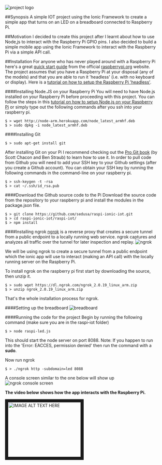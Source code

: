![project logo](http://res.cloudinary.com/drsedusa/image/upload/v1441593295/raspi-ionic-logo_me1nju.png)

##Synopsis
A simple IOT project using the Ionic Framework to create a simple app that turns on an LED on a breadboard connected to Raspberry Pi.

##Motivation
I decided to create this project after I learnt about how to use Node,js to interact with the Raspberry Pi GPIO pins.  I also decided to build a simple mobile app using the Ionic Framework to interact with the Raspberry Pi via a simple API call.

##Installation
For anyone who has never played around with a Raspberry Pi here's a great <a href="https://www.raspberrypi.org/wp-content/uploads/2012/04/quick-start-guide-v2_1.pdf" target="_blank">quick start guide</a> from the official <a href="https://www.raspberrypi.org/" target="_blank">raspberrypi.org</a> website.
The project assumes that you have a Raspberry Pi at your disposal (any of the models) and that you are able to run it 'headless' (i.e. with no keyboard or display).  Here is a <a href="https://www.raspberrypi.org/forums/viewtopic.php?f=91&t=74176" target="_blank">tutorial on how to setup the Raspberry Pi 'headless'</a>.

####Installing Node.JS on your Raspberry Pi
You will need to have Node.js installed on your Raspberry Pi before proceeding with this project.  You can follow the steps in this <a href="http://weworkweplay.com/play/raspberry-pi-nodejs/" target="_blank">tutorial on how to setup Node.js on your Raspberry Pi</a> or simply type out the following commands after you ssh into your raspberry pi.
```
$ > wget http://node-arm.herokuapp.com/node_latest_armhf.deb
$ > sudo dpkg -i node_latest_armhf.deb
```

####Installing Git
```
$ > sudo apt-get install git
```
After installing Git on your Pi I recommend checking out the <a href="http://git-scm.com/book/en/v2" target="_blank">Pro Git book</a> (by Scott Chacon and Ben Straub) to learn how to use it.
In order to pull code from Github you will need to add your SSH key to your Github settings (after you create a Github account).  You can obtain your SSH key by running the following commands in the command-line on your raspberry pi.
```
$ > ssh-keygen -t -rsa  
$ > cat ~/.ssh/id_rsa.pub
```

####Download the Github source code to the Pi
Download the source code from the repository to your raspberry pi and install the modules in the package.json file.
```
$ > git clone https://github.com/sedusa/raspi-ionic-iot.git
$ > cd raspi-ionic-iot/raspi-iot/
$ > npm install 
```

####Installing ngrok
<a href="https://ngrok.com/" traget="_blank">ngrok</a> is a reverse proxy that creates a secure tunnel from a public endpoint to a locally running web service. ngrok captures and analyzes all traffic over the tunnel for later inspection and replay.
![ngrok](http://res.cloudinary.com/drsedusa/image/upload/v1441640018/ngrok_tdkroh.png)

We will be using ngrok to create a secure tunnel from a public endpoint which the ionic app will use to interact (making an API call) with the locally running server on the Raspberry Pi.

To install ngrok on the raspberry pi first start by downloading the source, then unzip it.
```
$ > sudo wget https://dl.ngrok.com/ngrok_2.0.19_linux_arm.zip
$ > unzip ngrok_2.0.19_linux_arm.zip
```
That's the whole installation process for ngrok.

####Setting up the breadboard
![breadboard](http://res.cloudinary.com/drsedusa/image/upload/v1441678222/breadboard_hu1alv.png)

####Running the code for the project
Begin by running the following command (make sure you are in the raspi-iot folder)
```
$ > node raspi-led.js
```
This should start the node server on port 8088.  Note: If you happen to run into the 'Error: EACCES, permission denied' then run the command with a **sudo**.

Now run ngrok
```
$ > ./ngrok http -subdomain=led 8088
```
A console screen similar to the one below will show up
![ngrok console screen](http://res.cloudinary.com/drsedusa/image/upload/v1441679765/ngrok-screen_pndgss.png)





**The video below shows how the app interacts with the Raspberry Pi.**

<a href="http://www.youtube.com/watch?feature=player_embedded&v=9yw8BysEuNY
" target="_blank"><img src="http://img.youtube.com/vi/9yw8BysEuNY/0.jpg" 
alt="IMAGE ALT TEXT HERE" width="240" height="180" border="10" /></a>


